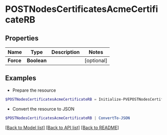 # POSTNodesCertificatesAcmeCertificateRB
## Properties

Name | Type | Description | Notes
------------ | ------------- | ------------- | -------------
**Force** | **Boolean** |  | [optional] 

## Examples

- Prepare the resource
```powershell
$POSTNodesCertificatesAcmeCertificateRB = Initialize-PVEPOSTNodesCertificatesAcmeCertificateRB  -Force null
```

- Convert the resource to JSON
```powershell
$POSTNodesCertificatesAcmeCertificateRB | ConvertTo-JSON
```

[[Back to Model list]](../README.md#documentation-for-models) [[Back to API list]](../README.md#documentation-for-api-endpoints) [[Back to README]](../README.md)

